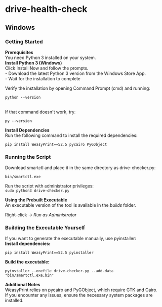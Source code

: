 # drive-health-check
<h2>Windows</h2>
<h3>Getting Started</h3>
<b>Prerequisites</b><br/>
You need Python 3 installed on your system.<br/>
<!-- 
<b>Install Python 3 (Windows)</b>
- Download the latest Python 3 installer from python.org.<br/>
- Run the installer and check the box for "Add Python to PATH".<br/> -->
<b>Install Python 3 (Windows)</b>
<br/>
Click Install Now and follow the prompts.<br/>
- Download the latest Python 3 version from the Windows Store App.<br/>
- Wait for the installation to complete<br/>

Verify the installation by opening Command Prompt (cmd) and running:
<br/>

```python --version```

<br/>
If that command doesn't work, try:<br/>

```py --version```

<b>Install Dependencies</b><br/>
Run the following command to install the required dependencies:<br/>

```pip install WeasyPrint==52.5 pycairo PyGObject```
<br/>

<h3>Running the Script</h3>
Download smartctl and place it in the same directory as drive-checker.py:<br/>

```bin/smartctl.exe```<br/>

Run the script with administrator privileges:<br/>
```sudo python3 drive-checker.py```
<br/>

<b>Using the Prebuilt Executable</b><br/>
An executable version of the tool is available in the <i>builds</i> folder.<br/>

Right-click → <i>Run as Administrator</i><br/>

<h3>Building the Executable Yourself</h3>
If you want to generate the executable manually, use pyinstaller:
<br/>
<b>Install dependencies:</b><br/>

```pip install WeasyPrint==52.5 pyinstaller```
<br/>

<b>Build the executable:</b><br/>

```pyinstaller --onefile drive-checker.py --add-data "bin/smartctl.exe;bin"```
<br/>

<b>Additional Notes</b><br/>
WeasyPrint relies on pycairo and PyGObject, which require GTK and Cairo.<br/>
If you encounter any issues, ensure the necessary system packages are installed.<br/>
